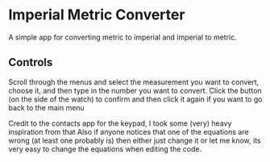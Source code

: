 # Imperial Metric Converter

A simple app for converting metric to imperial and imperial to metric.

## Controls

Scroll through the menus and select the measurement you want to convert, choose it, and then type in the number you want to convert.
Click the button (on the side of the watch) to confirm and then click it again if you want to go back to the main menu

Credit to the contacts app for the keypad, I took some (very) heavy inspiration from that
Also if anyone notices that one of the equations are wrong (at least one probably is) then either just change it or let me know, its very easy to change the equations when editing the code.
